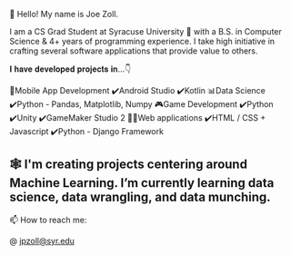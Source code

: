 👋 Hello! My name is Joe Zoll.

I am a CS Grad Student at Syracuse University 🍊 with a B.S. in Computer Science & 4+ years of programming experience. I take high initiative in crafting several software applications that provide value to others. 

𝐈 𝐡𝐚𝐯𝐞 𝐝𝐞𝐯𝐞𝐥𝐨𝐩𝐞𝐝 𝐩𝐫𝐨𝐣𝐞𝐜𝐭𝐬 𝐢𝐧...👇

📱Mobile App Development
 ✔️Android Studio
 ✔️Kotlin
📊Data Science
 ✔️Python - Pandas, Matplotlib, Numpy 
🎮Game Development
 ✔️Python 
 ✔️Unity
 ✔️GameMaker Studio 2
👨‍💻Web applications
 ✔️HTML / CSS + Javascript
 ✔️Python - Django Framework


🕸 I'm creating projects centering around Machine Learning. I’m currently learning data science, data wrangling, and data munching.
- 
📫 How to reach me:

@ jpzoll@syr.edu
